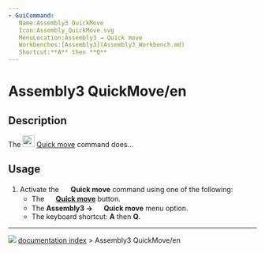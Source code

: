 ```yaml
---
- GuiCommand:
   Name:Assembly3 QuickMove
   Icon:Assembly_QuickMove.svg‎‎
   MenuLocation:Assembly3 → Quick move
   Workbenches:[Assembly3](Assembly3_Workbench.md)
   Shortcut:**A** then **Q**
---
```


# Assembly3 QuickMove/en

## Description

The <img alt="" src=images/Assembly_QuickMove.svg  style="width:24px;"> [Quick move](Assembly3_QuickMove.md) command does\...

## Usage

1.  Activate the <img alt="" src=images/Assembly_QuickMove.svg  style="width:16px;"> **Quick move** command using one of the following:
    -   The **<img src="images/Assembly_QuickMove.svg" width=16px> [Quick move](Assembly3_QuickMove.md)** button.
    -   The **Assembly3 → <img src="images/Assembly_QuickMove.svg" width=16px> Quick move** menu option.
    -   The keyboard shortcut: **A** then **Q**.



---
![](images/Right_arrow.png) [documentation index](../README.md) > Assembly3 QuickMove/en
